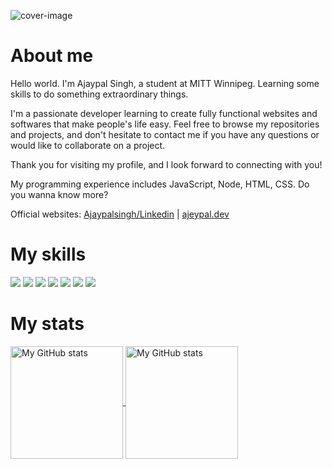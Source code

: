 ![cover-image](git-cover-image.png "Git-cover")

# About me

Hello world. I'm Ajaypal Singh, a student at MITT Winnipeg. Learning 
some skills to do something extraordinary things.

I'm a passionate developer learning to create fully functional websites and softwares 
that make people's life easy. Feel free to browse my repositories and projects, and don't
hesitate to contact me if you have any questions or would like to collaborate on a project.

Thank you for visiting my profile, and I look forward to connecting with you!


My programming experience includes JavaScript, Node, HTML, CSS. Do you wanna know more?

Official websites: <a href="#" target="_blank">Ajaypalsingh/Linkedin</a> | <a href="#" target="_blank">ajeypal.dev</a>

##
##

# My skills

![](https://img.shields.io/badge/code-javascript-informational?style=for-the-badge&logo=javascript&logoColor=white&color=51be8d)
![](https://img.shields.io/badge/code-node-informational?style=for-the-badge&logo=javascript&logoColor=white&color=51be8d)
![](https://img.shields.io/badge/code-react-informational?style=for-the-badge&logo=react&logoColor=white&color=51be8d)
![](https://img.shields.io/badge/code-c%23-informational?style=for-the-badge&logo=csharp&logoColor=white&color=51be8d)
![](https://img.shields.io/badge/code-java-informational?style=for-the-badge&logo=java&logoColor=white&color=51be8d)
![](https://img.shields.io/badge/web-html-informational?style=for-the-badge&logo=html5&logoColor=white&color=51be8d)
![](https://img.shields.io/badge/web-css-informational?style=for-the-badge&logo=css3&logoColor=white&color=51be8d)

##

# My stats

<a href="https://github.com/ajeypalsingh">
  <img height="180px" align="center" src="https://github-readme-stats.vercel.app/api?username=ajeypalsingh&theme=vue&show_icons=true" alt="My GitHub stats" />
</a>
<a href="https://github.com/ajeypalsingh">
  <img height="180px" align="center" src="https://github-readme-stats.vercel.app/api/top-langs/?username=ajeypalsingh&theme=vue&hide=Ruby&show_icons=true&langs_count=3" alt="My 
  GitHub stats"/>
</a>
